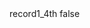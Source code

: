 <?xml version="1.0" encoding="UTF-8"?>
<CustomMetadata xmlns="http://soap.sforce.com/2006/04/metadata">
    <label>record1_4th</label>
    <protected>false</protected>
</CustomMetadata>
